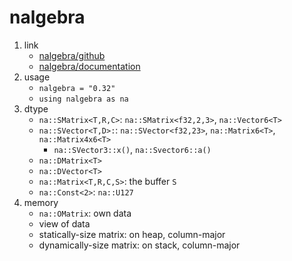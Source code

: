 # nalgebra

1. link
   * [nalgebra/github](https://github.com/dimforge/nalgebra)
   * [nalgebra/documentation](https://nalgebra.org/docs/)
2. usage
   * `nalgebra = "0.32"`
   * `using nalgebra as na`
3. dtype
   * `na::SMatrix<T,R,C>`: `na::SMatrix<f32,2,3>`, `na::Vector6<T>`
   * `na::SVector<T,D>:`: `na::SVector<f32,23>`, `na::Matrix6<T>`, `na::Matrix4x6<T>`
     * `na::SVector3::x()`, `na::Svector6::a()`
   * `na::DMatrix<T>`
   * `na::DVector<T>`
   * `na::Matrix<T,R,C,S>`: the buffer `S`
   * `na::Const<2>`: `na::U127`
4. memory
   * `na::OMatrix`: own data
   * view of data
   * statically-size matrix: on heap, column-major
   * dynamically-size matrix: on stack, column-major
